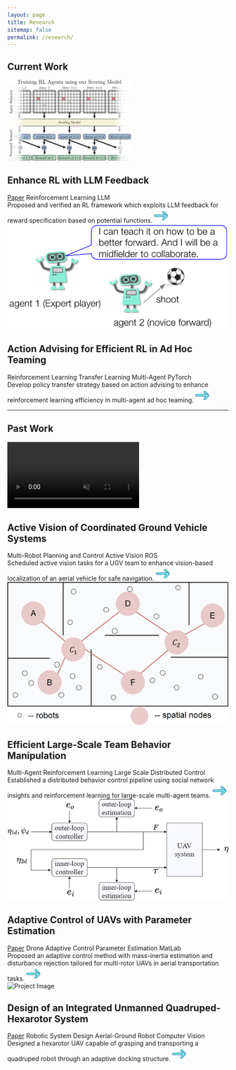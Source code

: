 ```yaml
---
layout: page
title: Research
sitemap: false
permalink: /research/
---
```


## Current Work
<div class="project">
  <div class="project-image">
    <img src="/research/ts_llm/overview_agent_training.png" alt="Project Image" class="project-logo">
  </div>
  <div class="project-content">
    <h2>Enhance RL with LLM Feedback</h2>
    <!-- <a href="link_to_paper" class="paper-link">Paper</a> -->
    <div class="keywords">
      <a href="https://openreview.net/pdf?id=PnCPV7vZOT" class="keyword">Paper</a>
      <a class="keyword">Reinforcement Learning</a>
      <a class="keyword">LLM</a>
      <!-- Add more keywords as needed -->
    </div>
    Proposed and verified an RL framework which exploits LLM feedback for reward specification based on potential functions.
    <a href="ts_llm"><img src="assets/img/right-arrow.png"></a>
  </div>
</div>

<div class="project">
  <div class="project-image">
    <img src="/research/action_advise/intuition.png" alt="Project Image" class="project-logo">
  </div>
  <div class="project-content">
    <h2>Action Advising for Efficient RL in Ad Hoc Teaming</h2>
    <!-- <a href="link_to_paper" class="paper-link">Paper</a> -->
    <div class="keywords">
      <a class="keyword">Reinforcement Learning</a>
      <a class="keyword">Transfer Learning</a>
      <a class="keyword">Multi-Agent</a>
      <a class="keyword">PyTorch</a>
      <!-- Add more keywords as needed -->
    </div>
    Develop policy transfer strategy based on action advising to enhance reinforcement learning efficiency in multi-agent ad hoc teaming.
    <a href="action_advise"><img src="assets/img/right-arrow.png"></a>
  </div>
</div>

---
## Past Work
<div class="project">
<div class="project-image">
    <video autoplay loop muted class="project-logo">
      <source src="/research/active_vision/active_vision_video_demo.mp4" type="video/mp4">
      Your browser does not support the video tag.
    </video>
  </div>
  <!-- <div class="project-image">
    <img src="/research/active_vision/assets/img/icon.png" alt="Project Image" class="project-logo">
  </div> -->
  <div class="project-content">
    <h2>Active Vision of Coordinated Ground Vehicle Systems</h2>
    <!-- <a href="link_to_paper" class="paper-link">Paper</a> -->
    <div class="keywords">
      <!-- <a href="link_to_related_content" class="keyword">Paper</a> -->
      <a class="keyword">Multi-Robot</a>
      <a class="keyword">Planning and Control</a>
      <a class="keyword">Active Vision</a>
      <a class="keyword">ROS</a>
      <!-- Add more keywords as needed -->
    </div>
    Scheduled active vision tasks for a UGV team to enhance vision-based localization of an aerial vehicle for safe navigation.
    <a href="active_vision"><img src="assets/img/right-arrow.png"></a>
  </div>
</div>

<div class="project">
  <div class="project-image">
    <img src="/research/assets/img/large_scale.png" alt="Project Image" class="project-logo">
  </div>
  <div class="project-content">
    <h2>Efficient Large-Scale Team Behavior Manipulation</h2>
    <!-- <a href="link_to_paper" class="paper-link">Paper</a> -->
    <div class="keywords">
      <a class="keyword">Multi-Agent</a>
      <a class="keyword">Reinforcement Learning</a>
      <a class="keyword">Large Scale</a>
      <a class="keyword">Distributed Control</a>
      <!-- Add more keywords as needed -->
    </div>
    Established a distributed behavior control pipeline using social network insights and reinforcement learning for large-scale multi-agent teams.
    <a href="large_scale"><img src="assets/img/right-arrow.png"></a>
  </div>
</div>

<div class="project">
  <div class="project-image">
    <img src="/research/uav_control/assets/img/process.jpg" alt="Project Image" class="project-logo">
  </div>
  <div class="project-content">
    <h2>Adaptive Control of UAVs with Parameter Estimation</h2>
    <!-- <a href="link_to_paper" class="paper-link">Paper</a> -->
    <div class="keywords">
      <a href="http://arxiv.org/abs/2209.08209" class="keyword">Paper</a>
      <a class="keyword">Drone</a>
      <a class="keyword">Adaptive Control</a>
      <a class="keyword">Parameter Estimation</a>
      <a class="keyword">MatLab</a>
      <!-- Add more keywords as needed -->
    </div>
    Proposed an adaptive control method with mass-inertia estimation and disturbance rejection tailored for multi-rotor UAVs in aerial transportation tasks.
    <a href="uav_control"><img src="assets/img/right-arrow.png"></a>
  </div>
</div>

<div class="project">
  <div class="project-image">
    <img src="/research//hexarotor/assets/img/flight_1.png" alt="Project Image" class="project-logo">
  </div>
  <div class="project-content">
    <h2>Design of an Integrated Unmanned Quadruped-Hexarotor System</h2>
    <!-- <a href="link_to_paper" class="paper-link">Paper</a> -->
    <div class="keywords">
      <a href="https://ieeexplore.ieee.org/abstract/document/9665137" class="keyword">Paper</a>
      <a class="keyword">Robotic System Design</a>
      <a class="keyword">Aerial-Ground Robot</a>
      <a class="keyword">Computer Vision</a>
      <!-- Add more keywords as needed -->
    </div>
    Designed a hexarotor UAV capable of grasping and transporting a quadruped robot through an adaptive docking structure.
    <a href="hexarotor"><img src="assets/img/right-arrow.png"></a>
  </div>
</div>

<!-- **Mechanism Design** -->

<!-- - [Integrated quadruped-hexarotor system: design](/research/hexarotor/#system-design) -->

<!-- <html>
<div>
  <div>
  <img src="hexarotor/assets/img/flight_1.png" style="zoom:5%;" />
  <img src="hexarotor/assets/img/flight_1.png" style="zoom:5%;" />
  <div>
</div>
</html> -->

<!-- **Control and Planning** -->
<!-- - [Path Planning for mobile robots](/research/path-plan/)
<!-- - [Integrated quadruped-hexarotor system: control](/research/hexarotor/#control) -->
<!-- - [Navigation for UR-10 manipulators](/research/ur10-nav/#navigation) -->

<!-- **Collaborative Systems** -->
<!-- - [Large-scale collective behavior manipulation](/research/large_scale/) -->
<!-- - [Active vision scheduling of multi-UGV systems](/research/active_vision/) (dissertation) -->
